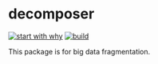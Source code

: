 # decomposer

[![start with why](https://img.shields.io/badge/start%20with-why%3F-brightgreen.svg?style=flat)]()
[![build](https://github.com/mshumakov/decomposer/workflows/build/badge.svg)](https://github.com/mshumakov/decomposer/commits/master)

This package is for big data fragmentation.